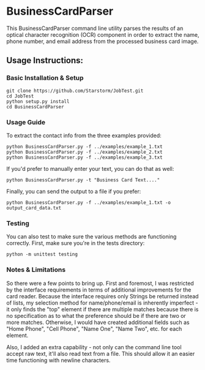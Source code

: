 # BusinessCardParser

This BusinessCardParser command line utility parses the results of an optical character recognition (OCR) component in order to extract the name, phone number, and email address from the processed business card image.

## Usage Instructions:

### Basic Installation & Setup
```
git clone https://github.com/Starstorm/JobTest.git
cd JobTest
python setup.py install
cd BusinessCardParser
```
### Usage Guide
To extract the contact info from the three examples provided:
```
python BusinessCardParser.py -f ../examples/example_1.txt
python BusinessCardParser.py -f ../examples/example_2.txt
python BusinessCardParser.py -f ../examples/example_3.txt
```
If you'd prefer to manually enter your text, you can do that as well:
```
python BusinessCardParser.py -t "Business Card Text...."
```
Finally, you can send the output to a file if you prefer:
```
python BusinessCardParser.py -f ../examples/example_1.txt -o output_card_data.txt
```
### Testing
You can also test to make sure the various methods are functioning correctly. First, make sure you're in the tests directory:
```
python -m unittest testing
```
### Notes & Limitations
So there were a few points to bring up.
First and foremost, I was restricted by the interface requirements in terms of additional improvements for the card reader. Because the interface requires only Strings be returned instead of lists, my selection method for name/phone/email is inherently imperfect - it only finds the "top" element if there are multiple matches because there is no specification as to what the preference should be if there are two or more matches. Otherwise, I would have created additional fields such as "Home Phone", "Cell Phone", "Name One", "Name Two", etc. for each element. 

Also, I added an extra capability - not only can the command line tool accept raw text, it'll also read text from a file. This should allow it an easier time functioning with newline characters.
